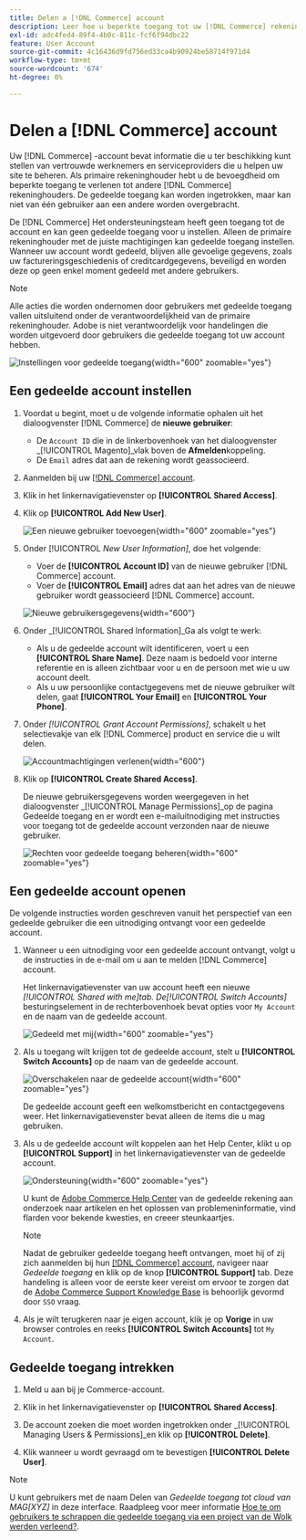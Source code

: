```yaml
---
title: Delen a [!DNL Commerce] account
description: Leer hoe u beperkte toegang tot uw [!DNL Commerce] rekening voor andere [!DNL Commerce] rekeninghouders.
exl-id: adc4fed4-89f4-4b0c-811c-fcf6f94dbc22
feature: User Account
source-git-commit: 4c16436d9fd756ed33ca4b90924be58714f971d4
workflow-type: tm+mt
source-wordcount: '674'
ht-degree: 0%

---
```


# Delen a [!DNL Commerce] account

Uw [!DNL Commerce] -account bevat informatie die u ter beschikking kunt stellen van vertrouwde werknemers en serviceproviders die u helpen uw site te beheren. Als primaire rekeninghouder hebt u de bevoegdheid om beperkte toegang te verlenen tot andere [!DNL Commerce] rekeninghouders. De gedeelde toegang kan worden ingetrokken, maar kan niet van één gebruiker aan een andere worden overgebracht.

De [!DNL Commerce] Het ondersteuningsteam heeft geen toegang tot de account en kan geen gedeelde toegang voor u instellen. Alleen de primaire rekeninghouder met de juiste machtigingen kan gedeelde toegang instellen. Wanneer uw account wordt gedeeld, blijven alle gevoelige gegevens, zoals uw factureringsgeschiedenis of creditcardgegevens, beveiligd en worden deze op geen enkel moment gedeeld met andere gebruikers.

>[!NOTE]
>
>Alle acties die worden ondernomen door gebruikers met gedeelde toegang vallen uitsluitend onder de verantwoordelijkheid van de primaire rekeninghouder. Adobe is niet verantwoordelijk voor handelingen die worden uitgevoerd door gebruikers die gedeelde toegang tot uw account hebben.

![Instellingen voor gedeelde toegang](./assets/shared-access.png){width="600" zoomable="yes"}

## Een gedeelde account instellen

1. Voordat u begint, moet u de volgende informatie ophalen uit het dialoogvenster [!DNL Commerce] de **nieuwe gebruiker**:

   - De `Account ID` die in de linkerbovenhoek van het dialoogvenster _[!UICONTROL Magento]_vlak boven de **Afmelden**koppeling.
   - De `Email` adres dat aan de rekening wordt geassocieerd.

1. Aanmelden bij uw [[!DNL Commerce] account](commerce-account-create.md).

1. Klik in het linkernavigatievenster op **[!UICONTROL Shared Access]**.

1. Klik op **[!UICONTROL Add New User]**.

   ![Een nieuwe gebruiker toevoegen](./assets/shared-access-add.png){width="600" zoomable="yes"}

1. Onder [!UICONTROL _New User Information]_, doe het volgende:

   - Voer de **[!UICONTROL Account ID]** van de nieuwe gebruiker [!DNL Commerce] account.
   - Voer de **[!UICONTROL Email]** adres dat aan het adres van de nieuwe gebruiker wordt geassocieerd [!DNL Commerce] account.

   ![Nieuwe gebruikersgegevens](./assets/shared-new-user.png){width="600"}

1. Onder _[!UICONTROL Shared Information]_Ga als volgt te werk:

   - Als u de gedeelde account wilt identificeren, voert u een **[!UICONTROL Share Name]**. Deze naam is bedoeld voor interne referentie en is alleen zichtbaar voor u en de persoon met wie u uw account deelt.
   - Als u uw persoonlijke contactgegevens met de nieuwe gebruiker wilt delen, gaat **[!UICONTROL Your Email]** en **[!UICONTROL Your Phone]**.

1. Onder _[!UICONTROL Grant Account Permissions]_, schakelt u het selectievakje van elk [!DNL Commerce] product en service die u wilt delen.

   ![Accountmachtigingen verlenen](./assets/shared-permissions.png){width="600"}

1. Klik op **[!UICONTROL Create Shared Access]**.

   De nieuwe gebruikersgegevens worden weergegeven in het dialoogvenster _[!UICONTROL Manage Permissions]_op de pagina Gedeelde toegang en er wordt een e-mailuitnodiging met instructies voor toegang tot de gedeelde account verzonden naar de nieuwe gebruiker.

   ![Rechten voor gedeelde toegang beheren](./assets/shared-manage-permissions.png){width="600" zoomable="yes"}

## Een gedeelde account openen

De volgende instructies worden geschreven vanuit het perspectief van een gedeelde gebruiker die een uitnodiging ontvangt voor een gedeelde account.

1. Wanneer u een uitnodiging voor een gedeelde account ontvangt, volgt u de instructies in de e-mail om u aan te melden [!DNL Commerce] account.

   Het linkernavigatievenster van uw account heeft een nieuwe _[!UICONTROL Shared with me]_tab. De_[!UICONTROL Switch Accounts]_ besturingselement in de rechterbovenhoek bevat opties voor `My Account` en de naam van de gedeelde account.

   ![Gedeeld met mij](./assets/shared-with-me.png){width="600" zoomable="yes"}

1. Als u toegang wilt krijgen tot de gedeelde account, stelt u **[!UICONTROL Switch Accounts]** op de naam van de gedeelde account.

   ![Overschakelen naar de gedeelde account](./assets/shared-switch.png){width="600" zoomable="yes"}

   De gedeelde account geeft een welkomstbericht en contactgegevens weer. Het linkernavigatievenster bevat alleen de items die u mag gebruiken.

1. Als u de gedeelde account wilt koppelen aan het Help Center, klikt u op **[!UICONTROL Support]** in het linkernavigatievenster van de gedeelde account.

   ![Ondersteuning](./assets/shared-support.png){width="600" zoomable="yes"}

   U kunt de [Adobe Commerce Help Center](https://experienceleague.adobe.com/docs/commerce-knowledge-base/kb/overview.html) van de gedeelde rekening aan onderzoek naar artikelen en het oplossen van problemeninformatie, vind flarden voor bekende kwesties, en creeer steunkaartjes.

   >[!NOTE]
   >
   >Nadat de gebruiker gedeelde toegang heeft ontvangen, moet hij of zij zich aanmelden bij hun [[!DNL Commerce] account](https://account.magento.com/customer/account/login), navigeer naar _Gedeelde toegang_ en klik op de knop **[!UICONTROL Support]** tab. Deze handeling is alleen voor de eerste keer vereist om ervoor te zorgen dat de [Adobe Commerce Support Knowledge Base](https://experienceleague.adobe.com/docs/commerce-knowledge-base/kb/overview.html) is behoorlijk gevormd door `SSO` vraag.

1. Als je wilt terugkeren naar je eigen account, klik je op **Vorige** in uw browser controles en reeks **[!UICONTROL Switch Accounts]** tot `My Account`.

## Gedeelde toegang intrekken

1. Meld u aan bij je Commerce-account.

1. Klik in het linkernavigatievenster op **[!UICONTROL Shared Access]**.

1. De account zoeken die moet worden ingetrokken onder _[!UICONTROL Managing Users & Permissions]_en klik op **[!UICONTROL Delete]**.

1. Klik wanneer u wordt gevraagd om te bevestigen **[!UICONTROL Delete User]**.

>[!NOTE]
>
>U kunt gebruikers met de naam Delen van _Gedeelde toegang tot cloud van MAG[XYZ]_ in deze interface. Raadpleeg voor meer informatie [Hoe te om gebruikers te schrappen die gedeelde toegang via een project van de Wolk werden verleend?](https://experienceleague.adobe.com/docs/commerce-knowledge-base/kb/help-center-guide/magento-help-center-user-guide.html?lang=en#remove-cloud-shared-access-users).
